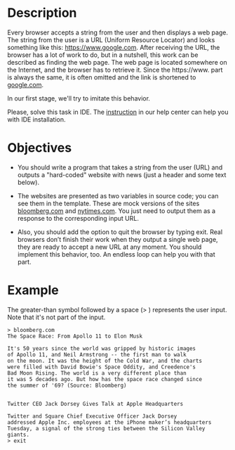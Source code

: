 #  Description

Every browser accepts a string from the user and then displays a web page. The string from the user is a URL (Uniform Resource Locator) and looks something like this: https://www.google.com. After receiving the URL, the browser has a lot of work to do, but in a nutshell, this work can be described as finding the web page. The web page is located somewhere on the Internet, and the browser has to retrieve it. Since the https://www. part is always the same, it is often omitted and the link is shortened to [google.com](https://www.google.com).

In our first stage, we'll try to imitate this behavior.

Please, solve this task in IDE. The [instruction](https://support.hyperskill.org/hc/en-us/articles/360038635392-How-to-install-and-run-IDE-and-EduTools-Plugin-for-Python-) in our help center can help you with IDE installation.

#  Objectives

-    You should write a program that takes a string from the user (URL) and outputs a "hard-coded" website with news (just a header and some text below).
-    The websites are presented as two variables in source code; you can see them in the template. These are mock versions of the sites [bloomberg.com](https://www.bloomberg.com) and [nytimes.com](https://www.nytimes.com). You just need to output them as a response to the corresponding input URL.

-    Also, you should add the option to quit the browser by typing exit. Real browsers don’t finish their work when they output a single web page, they are ready to accept a new URL at any moment. You should implement this behavior, too. An endless loop can help you with that part.

#  Example

The greater-than symbol followed by a space (> ) represents the user input. Note that it's not part of the input.

    > bloomberg.com
    The Space Race: From Apollo 11 to Elon Musk
    
    It's 50 years since the world was gripped by historic images
    of Apollo 11, and Neil Armstrong -- the first man to walk
    on the moon. It was the height of the Cold War, and the charts
    were filled with David Bowie's Space Oddity, and Creedence's
    Bad Moon Rising. The world is a very different place than
    it was 5 decades ago. But how has the space race changed since
    the summer of '69? (Source: Bloomberg)
    
    
    Twitter CEO Jack Dorsey Gives Talk at Apple Headquarters
    
    Twitter and Square Chief Executive Officer Jack Dorsey
    addressed Apple Inc. employees at the iPhone maker’s headquarters
    Tuesday, a signal of the strong ties between the Silicon Valley giants.
    > exit